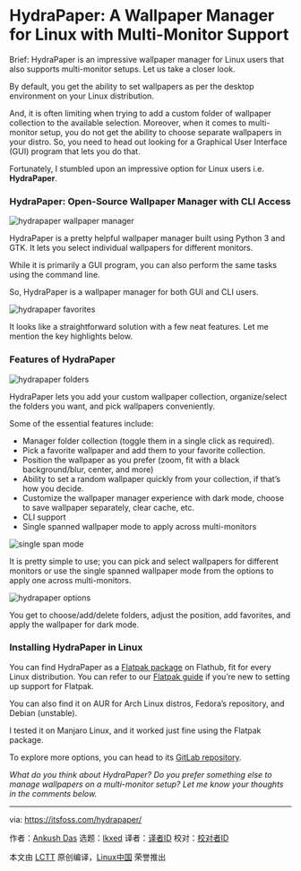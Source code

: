 [#]: subject: "HydraPaper: A Wallpaper Manager for Linux with Multi-Monitor Support"
[#]: via: "https://itsfoss.com/hydrapaper/"
[#]: author: "Ankush Das https://itsfoss.com/author/ankush/"
[#]: collector: "lkxed"
[#]: translator: " "
[#]: reviewer: " "
[#]: publisher: " "
[#]: url: " "

HydraPaper: A Wallpaper Manager for Linux with Multi-Monitor Support
======
Brief: HydraPaper is an impressive wallpaper manager for Linux users that also supports multi-monitor setups. Let us take a closer look.

By default, you get the ability to set wallpapers as per the desktop environment on your Linux distribution.

And, it is often limiting when trying to add a custom folder of wallpaper collection to the available selection. Moreover, when it comes to multi-monitor setup, you do not get the ability to choose separate wallpapers in your distro. So, you need to head out looking for a Graphical User Interface (GUI) program that lets you do that.

Fortunately, I stumbled upon an impressive option for Linux users i.e. **HydraPaper**.

### HydraPaper: Open-Source Wallpaper Manager with CLI Access

![hydrapaper wallpaper manager][1]

HydraPaper is a pretty helpful wallpaper manager built using Python 3 and GTK. It lets you select individual wallpapers for different monitors.

While it is primarily a GUI program, you can also perform the same tasks using the command line.

So, HydraPaper is a wallpaper manager for both GUI and CLI users.

![hydrapaper favorites][2]

It looks like a straightforward solution with a few neat features. Let me mention the key highlights below.

### Features of HydraPaper

![hydrapaper folders][3]

HydraPaper lets you add your custom wallpaper collection, organize/select the folders you want, and pick wallpapers conveniently.

Some of the essential features include:

* Manager folder collection (toggle them in a single click as required).
* Pick a favorite wallpaper and add them to your favorite collection.
* Position the wallpaper as you prefer (zoom, fit with a black background/blur, center, and more)
* Ability to set a random wallpaper quickly from your collection, if that’s how you decide.
* Customize the wallpaper manager experience with dark mode, choose to save wallpaper separately, clear cache, etc.
* CLI support
* Single spanned wallpaper mode to apply across multi-monitors

![single span mode][4]

It is pretty simple to use; you can pick and select wallpapers for different monitors or use the single spanned wallpaper mode from the options to apply one across multi-monitors.

![hydrapaper options][5]

You get to choose/add/delete folders, adjust the position, add favorites, and apply the wallpaper for dark mode.

### Installing HydraPaper in Linux

You can find HydraPaper as a [Flatpak package][6] on Flathub, fit for every Linux distribution. You can refer to our [Flatpak guide][7] if you’re new to setting up support for Flatpak.

You can also find it on AUR for Arch Linux distros, Fedora’s repository, and Debian (unstable).

I tested it on Manjaro Linux, and it worked just fine using the Flatpak package.

To explore more options, you can head to its [GitLab repository][8].

*What do you think about HydraPaper? Do you prefer something else to manage wallpapers on a multi-monitor setup? Let me know your thoughts in the comments below.*

--------------------------------------------------------------------------------

via: https://itsfoss.com/hydrapaper/

作者：[Ankush Das][a]
选题：[lkxed][b]
译者：[译者ID](https://github.com/译者ID)
校对：[校对者ID](https://github.com/校对者ID)

本文由 [LCTT](https://github.com/LCTT/TranslateProject) 原创编译，[Linux中国](https://linux.cn/) 荣誉推出

[a]: https://itsfoss.com/author/ankush/
[b]: https://github.com/lkxed
[1]: https://itsfoss.com/wp-content/uploads/2022/05/hydrapaper-wallpaper-manager.jpg
[2]: https://itsfoss.com/wp-content/uploads/2022/05/hydrapaper-favorites.jpg
[3]: https://itsfoss.com/wp-content/uploads/2022/05/hydrapaper-folders.png
[4]: https://itsfoss.com/wp-content/uploads/2022/05/single-span-mode.jpg
[5]: https://itsfoss.com/wp-content/uploads/2022/05/hydrapaper-options.jpg
[6]: https://itsfoss.com/what-is-flatpak/
[7]: https://itsfoss.com/flatpak-guide/
[8]: https://gitlab.gnome.org/gabmus/hydrapaper
